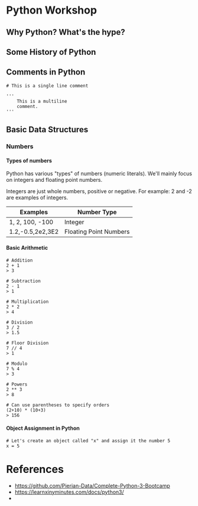 # Python Workshop

## Why Python? What's the hype?

## Some History of Python

## Comments in Python


    # This is a single line comment

    '''
        This is a multiline 
        comment.
    '''

## Basic Data Structures 

### Numbers

#### Types of numbers

Python has various "types" of numbers (numeric literals). We'll mainly focus on integers and floating point numbers.

Integers are just whole numbers, positive or negative. For example: 2 and -2 are examples of integers.

| Examples         | Number Type            |
|------------------|------------------------|
| 1, 2, 100, -100  | Integer                |
| 1.2,-0.5,2e2,3E2 | Floating Point Numbers |

#### Basic Arithmetic

```
# Addition
2 + 1
> 3
```

```
# Subtraction
2 - 1
> 1
```
```
# Multiplication
2 * 2
> 4
```
```
# Division
3 / 2
> 1.5
```
```
# Floor Division
7 // 4
> 1
```

```
# Modulo
7 % 4
> 3
```

```
# Powers
2 ** 3
> 8
```

```
# Can use parentheses to specify orders
(2+10) * (10+3)
> 156
```

#### Object Assignment in Python

```
# Let's create an object called "x" and assign it the number 5
x = 5
```

# References

* https://github.com/Pierian-Data/Complete-Python-3-Bootcamp
* https://learnxinyminutes.com/docs/python3/
* 
